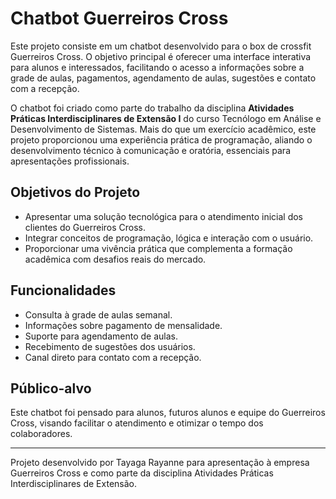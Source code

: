 # Chatbot Guerreiros Cross

Este projeto consiste em um chatbot desenvolvido para o box de crossfit Guerreiros Cross. O objetivo principal é oferecer uma interface interativa para alunos e interessados, facilitando o acesso a informações sobre a grade de aulas, pagamentos, agendamento de aulas, sugestões e contato com a recepção.

O chatbot foi criado como parte do trabalho da disciplina **Atividades Práticas Interdisciplinares de Extensão I** do curso Tecnólogo em Análise e Desenvolvimento de Sistemas. Mais do que um exercício acadêmico, este projeto proporcionou uma experiência prática de programação, aliando o desenvolvimento técnico à comunicação e oratória, essenciais para apresentações profissionais.

## Objetivos do Projeto

- Apresentar uma solução tecnológica para o atendimento inicial dos clientes do Guerreiros Cross.
- Integrar conceitos de programação, lógica e interação com o usuário.
- Proporcionar uma vivência prática que complementa a formação acadêmica com desafios reais do mercado.

## Funcionalidades

- Consulta à grade de aulas semanal.
- Informações sobre pagamento de mensalidade.
- Suporte para agendamento de aulas.
- Recebimento de sugestões dos usuários.
- Canal direto para contato com a recepção.

## Público-alvo

Este chatbot foi pensado para alunos, futuros alunos e equipe do Guerreiros Cross, visando facilitar o atendimento e otimizar o tempo dos colaboradores.

---

Projeto desenvolvido por Tayaga Rayanne para apresentação à empresa Guerreiros Cross e como parte da disciplina Atividades Práticas Interdisciplinares de Extensão.